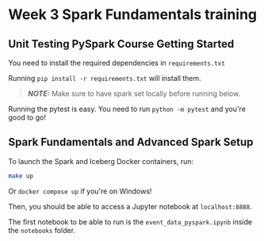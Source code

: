 # Week 3 Spark Fundamentals training

## Unit Testing PySpark Course Getting Started

You need to install the required dependencies in `requirements.txt`

Running `pip install -r requirements.txt` will install them.

> **_NOTE:_** Make sure to have spark set locally before running below.


Running the pytest is easy. You need to run `python -m pytest` and you're good to go!



## Spark Fundamentals and Advanced Spark Setup

To launch the Spark and Iceberg Docker containers, run:

```bash
make up
```

Or `docker compose up` if you're on Windows!

Then, you should be able to access a Jupyter notebook at `localhost:8888`.

The first notebook to be able to run is the `event_data_pyspark.ipynb` inside the `notebooks` folder.
